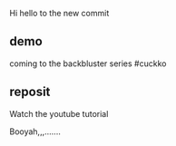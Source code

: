 Hi
hello to the new commit
## demo
coming to the backbluster series
#cuckko
## reposit

Watch the youtube tutorial
 
 Booyah,,,.......